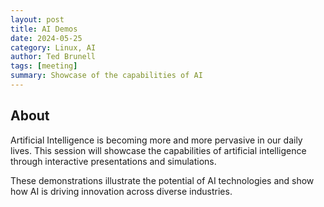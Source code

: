```yaml
---
layout: post
title: AI Demos
date: 2024-05-25
category: Linux, AI 
author: Ted Brunell
tags: [meeting]
summary: Showcase of the capabilities of AI
---
```


## About

Artificial Intelligence is becoming more and more pervasive in our daily lives. This session will showcase the capabilities of artificial intelligence through interactive presentations and simulations. 

These demonstrations illustrate the potential of AI technologies and show how AI is driving innovation across diverse industries.
